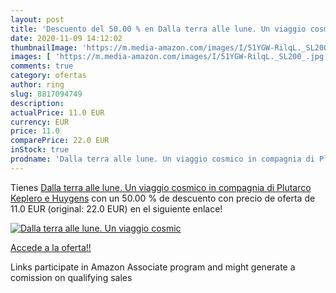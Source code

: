 ```yaml
---
layout: post
title: 'Descuento del 50.00 % en Dalla terra alle lune. Un viaggio cosmic'
date: 2020-11-09 14:12:02
thumbnailImage: 'https://m.media-amazon.com/images/I/51YGW-RilqL._SL200_.jpg'
images: [ 'https://m.media-amazon.com/images/I/51YGW-RilqL._SL200_.jpg' ]
comments: true
category: ofertas
author: ring
slug: 8817094749
description:
actualPrice: 11.0 EUR
currency: EUR
price: 11.0
comparePrice: 22.0 EUR
inStock: true
prodname: 'Dalla terra alle lune. Un viaggio cosmico in compagnia di Plutarco  Keplero e Huygens'
---
```


Tienes [Dalla terra alle lune. Un viaggio cosmico in compagnia di Plutarco  Keplero e Huygens](https://www.amazon.it/dp/8817094749/?tag=tolees00-21) con un 50.00 % de descuento con precio de oferta de 11.0 EUR (original: 22.0 EUR) en el siguiente enlace!

[![Dalla terra alle lune. Un viaggio cosmic](https://m.media-amazon.com/images/I/51YGW-RilqL._SL200_.jpg)](https://www.amazon.it/dp/8817094749/?tag=tolees00-21)

[Accede a la oferta!!](https://www.amazon.it/dp/8817094749/?tag=tolees00-21)

Links participate in Amazon Associate program and might generate a comission on qualifying sales


